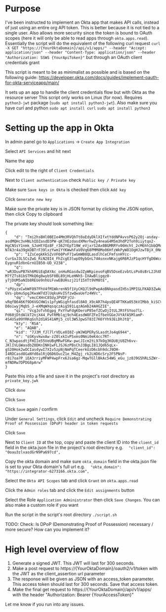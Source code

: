# Purpose

I've been instructed to implement an Okta app that makes API calls, instead of just using an entire org API token. This is better because it is not tied to a single user. Also allows more security since the token is bound to OAuth scopes (here it will only be able to read apps through `okta.apps.read`). Essentially the script will do the equivalent of the following curl request
`curl -X GET "https://{YourOktaDomain}/api/v1/apps/" --header "Accept: application/json" --header "Content-Type: application/json" --header "Authorization: SSWS {YourApiToken}"` but through an OAuth client credentials grant

This script is meant to be as minimalist as possible and is based on the following guide: https://developer.okta.com/docs/guides/implement-oauth-for-okta-serviceapp/main/

It sets up an app to handle the client credentials flow but with Okta as the resource server
This script only works on Linux (for now). Requires `python3-jwt` package (`sudo apt install python3-jwt`). Also make sure you have curl and python `sudo apt install curl` `sudo apt install python3`

# Setting up the app in Okta

In admin panel go to `Applications` -> `Create App Integration`

Select `API Services` and hit next

Name the app

Click edit to the right of `Client Credentials`

Next to `Client authentication` check `Public key / Private key`

Make sure `Save keys in Okta` is checked then click `Add key`

Click `Generate new key`

Make sure the private key is in JSON format by clicking the JSON option, then click Copy to clipboard

The private key should look something like:

```
{
    "d": "Tmi2hsBHl0BEIe4Mm3RVQhTt0aEdyDklXIfxtYddNPAvvsP62y2Oj-asday-asdMQHc3vHNLhIDZasdD3PW-qK7XEzdasdXMerhwZy4neaG4M5m3hdP2Toh9iiytqo2-HgCNSsY1nmk_SJoHtYQz8F_r362YEpT19W_eVjxrS2Ax0BGMRRYv06Hcht_2cM6hh1bbQMoNObwh14An12KeWtEUcc_H4kZJ0LSxQccEGoK7JHmH9fWsihB-N7A3r4a39gkDBTrF39lxzYwm1YYKWwhFaV0Vq68PMM8Mo06HfzWkPyW81OgHJzwTBjX_0NnRMqBdU1z5w9aiUG539khz8Q",
    "p": "1ZsCegkKkSZvVF60PvF71wGmWB8QLasdlhCeCFmfsnHYcc-CurGxJ3LSCsZwG_RiN28I4_FhZcgE3lwpO9ybGnL74AsnxvNKajg6R6RJzP1qcHYfgD6Wcoc0XzRE5nZ4K1C3P_q5p6cPOIMm-EygnuR1dbnGrnUIB50-UD_V238",
    "q": "wR3DuuPB7kh6MUiEqDAYAc_onHuRGasdwJZyWKpievoFqBV5DseEzvbtLsPo8sBrL2JhXRFfhbMbR-M7fZTs81bSTMkQ6g8wybSF0BL89jHLeHNh5-IXAwBligqz0-y7jDUM5aNIb8REUe9nhUiFvwEBUHszj21f15XTt9VM8tE",
    "dp": "sPUyzxCwbWFO97FhV4fM1WkrenN5f1VyCKQJl9dPwpAoBNkpasdIHSs1MPIGLFKAD3ZwAg6VZrGWvvPQwSPYZsf9PDVhpaMl8etU9Mb40NbcGADzxdWT45t42qo9rkNU-GVs-pbmuSpgJKwaW7d3lUqkuHvISfzwQwaUefz4WVc",
    "dq": "vmcCXHnC85UyJPVDFjCU-vRqfB646Kf9D6VGCHW1s1pfyWGighfasdl0AO_X9cAR7h4psQE4FTKKa053kVIMbb_kiSCVNLDVgYojhQuzrWlbG99nYKFh3uu9MWVr-D8oiwyjMqbS_J-eXMqWXqsqczAig591LqzAGmb24AHGZIE",
    "qi": "VcgJoTvhEgpg_PxYYwFdgKOeroP85efZCwOjItULJRtFSYoo7lL-Pd60jDtdAlkT2njX44_PvFRMblqj9ch4EasdW8FZFeIfbeVGGeJVYAfA5MlamP-4S4USa99YRKqGsh2d1AS41AMj5_cUl3W5JpwST83I7K6YYh9JELDhJtQ",
    "kty": "RSA",
    "e": "AQAB",
    "kid": "7J3M_fJl7lrVDLeOI0Z-yWJWQPERySLasdtJo4q6944",
    "n": "oSKyvkwxAw-zZ0lxkIvP5xms0Nmi0eK4cc7RT-C_N3wpasdtjFHIIe55VeUBqMRwFGKw-pwcJIcm2tL97kOg3KOU8jU8Zh6vv-JKlIVLGWasdbZ0DKnINH1wFLJSJ6zPBsChJ3BgLI81JQd65qLx-gS20Hok2wOCIasdywI7XIv5zpNjNmPqTCeerkUzD6cbh9dcJ9DH-I4RDCasd8GaNYd0alRjQ6D6OucZ1e_M4Zgj_rk2LHD6cSry2F5PNsP-r8i7oa7P_iEA3rriyMFWP4wpFrx6Jsa6gz-MqwTGllBkAc54WG_eGu_jz8J9G5hRLSZWr-mfNDRw7DPDG8pArw"
}
```

Paste this into a file and save it in the project's root directory as `private_key.jwk`

Click `done`

Click `Save`

Click `Save` again / confirm

Under `General Settings`, click `Edit` and uncheck `Require Demonstrating Proof of Possession (DPoP) header in token requests`

Click `Save`

Next to `Client ID` at the top, copy and paste the client ID into the `client_id` field in the okta.json file in the project's root directory e.g. `  "client_id": "0oau3zlvasdGrN9Pa697cd",`

Copy the okta domain and make sure `okta_domain` field in the okta.json file is set to your Okta domain's full url e.g. `  "okta_domain": "https://integrator-6273166.okta.com",`

Select the `Okta API Scopes` tab and click `Grant` on `okta.apps.read`

Click the `Admin roles` tab and click the `Edit assignments` button

Select the Role `Application Administrator` then click `Save Changes`. You can also make a custom role if you want

Run the script in the script's root directory `./script.sh`

TODO: Check: Is DPoP (Demonstrating Proof of Possession) necessary / more secure? How can you implement it?

# High level overview of flow
1. Generate a signed JWT. This JWT will last for 300 seconds.
2. Make a post request to https://{YourOktaDomain}/oauth2/v1/token with the JWT as the client_assertion url parameter
3. The response will be given as JSON with an access_token parameter. This access token should last for 300 seconds. Save that access token.
4. Make the final get request to https://{YourOktaDomain}/api/v1/apps/ with the header "Authorization: Bearer {YourAccessToken}"

Let me know if you run into any issues.

